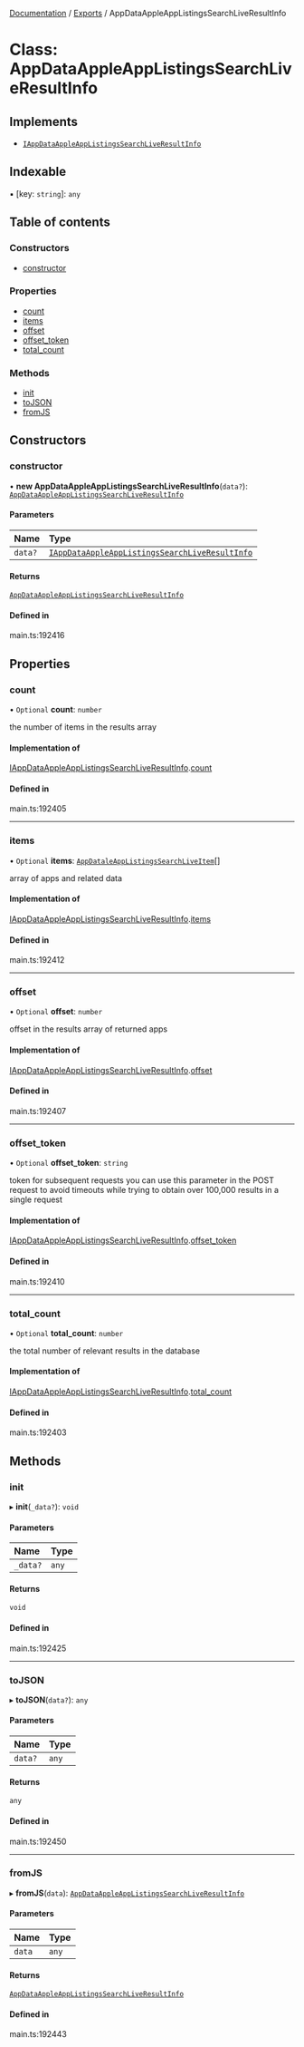 [Documentation](../README.md) / [Exports](../modules.md) / AppDataAppleAppListingsSearchLiveResultInfo

# Class: AppDataAppleAppListingsSearchLiveResultInfo

## Implements

- [`IAppDataAppleAppListingsSearchLiveResultInfo`](../interfaces/IAppDataAppleAppListingsSearchLiveResultInfo.md)

## Indexable

▪ [key: `string`]: `any`

## Table of contents

### Constructors

- [constructor](AppDataAppleAppListingsSearchLiveResultInfo.md#constructor)

### Properties

- [count](AppDataAppleAppListingsSearchLiveResultInfo.md#count)
- [items](AppDataAppleAppListingsSearchLiveResultInfo.md#items)
- [offset](AppDataAppleAppListingsSearchLiveResultInfo.md#offset)
- [offset\_token](AppDataAppleAppListingsSearchLiveResultInfo.md#offset_token)
- [total\_count](AppDataAppleAppListingsSearchLiveResultInfo.md#total_count)

### Methods

- [init](AppDataAppleAppListingsSearchLiveResultInfo.md#init)
- [toJSON](AppDataAppleAppListingsSearchLiveResultInfo.md#tojson)
- [fromJS](AppDataAppleAppListingsSearchLiveResultInfo.md#fromjs)

## Constructors

### constructor

• **new AppDataAppleAppListingsSearchLiveResultInfo**(`data?`): [`AppDataAppleAppListingsSearchLiveResultInfo`](AppDataAppleAppListingsSearchLiveResultInfo.md)

#### Parameters

| Name | Type |
| :------ | :------ |
| `data?` | [`IAppDataAppleAppListingsSearchLiveResultInfo`](../interfaces/IAppDataAppleAppListingsSearchLiveResultInfo.md) |

#### Returns

[`AppDataAppleAppListingsSearchLiveResultInfo`](AppDataAppleAppListingsSearchLiveResultInfo.md)

#### Defined in

main.ts:192416

## Properties

### count

• `Optional` **count**: `number`

the number of items in the results array

#### Implementation of

[IAppDataAppleAppListingsSearchLiveResultInfo](../interfaces/IAppDataAppleAppListingsSearchLiveResultInfo.md).[count](../interfaces/IAppDataAppleAppListingsSearchLiveResultInfo.md#count)

#### Defined in

main.ts:192405

___

### items

• `Optional` **items**: [`AppDataleAppListingsSearchLiveItem`](AppDataleAppListingsSearchLiveItem.md)[]

array of apps and related data

#### Implementation of

[IAppDataAppleAppListingsSearchLiveResultInfo](../interfaces/IAppDataAppleAppListingsSearchLiveResultInfo.md).[items](../interfaces/IAppDataAppleAppListingsSearchLiveResultInfo.md#items)

#### Defined in

main.ts:192412

___

### offset

• `Optional` **offset**: `number`

offset in the results array of returned apps

#### Implementation of

[IAppDataAppleAppListingsSearchLiveResultInfo](../interfaces/IAppDataAppleAppListingsSearchLiveResultInfo.md).[offset](../interfaces/IAppDataAppleAppListingsSearchLiveResultInfo.md#offset)

#### Defined in

main.ts:192407

___

### offset\_token

• `Optional` **offset\_token**: `string`

token for subsequent requests
you can use this parameter in the POST request to avoid timeouts while trying to obtain over 100,000 results in a single request

#### Implementation of

[IAppDataAppleAppListingsSearchLiveResultInfo](../interfaces/IAppDataAppleAppListingsSearchLiveResultInfo.md).[offset_token](../interfaces/IAppDataAppleAppListingsSearchLiveResultInfo.md#offset_token)

#### Defined in

main.ts:192410

___

### total\_count

• `Optional` **total\_count**: `number`

the total number of relevant results in the database

#### Implementation of

[IAppDataAppleAppListingsSearchLiveResultInfo](../interfaces/IAppDataAppleAppListingsSearchLiveResultInfo.md).[total_count](../interfaces/IAppDataAppleAppListingsSearchLiveResultInfo.md#total_count)

#### Defined in

main.ts:192403

## Methods

### init

▸ **init**(`_data?`): `void`

#### Parameters

| Name | Type |
| :------ | :------ |
| `_data?` | `any` |

#### Returns

`void`

#### Defined in

main.ts:192425

___

### toJSON

▸ **toJSON**(`data?`): `any`

#### Parameters

| Name | Type |
| :------ | :------ |
| `data?` | `any` |

#### Returns

`any`

#### Defined in

main.ts:192450

___

### fromJS

▸ **fromJS**(`data`): [`AppDataAppleAppListingsSearchLiveResultInfo`](AppDataAppleAppListingsSearchLiveResultInfo.md)

#### Parameters

| Name | Type |
| :------ | :------ |
| `data` | `any` |

#### Returns

[`AppDataAppleAppListingsSearchLiveResultInfo`](AppDataAppleAppListingsSearchLiveResultInfo.md)

#### Defined in

main.ts:192443
